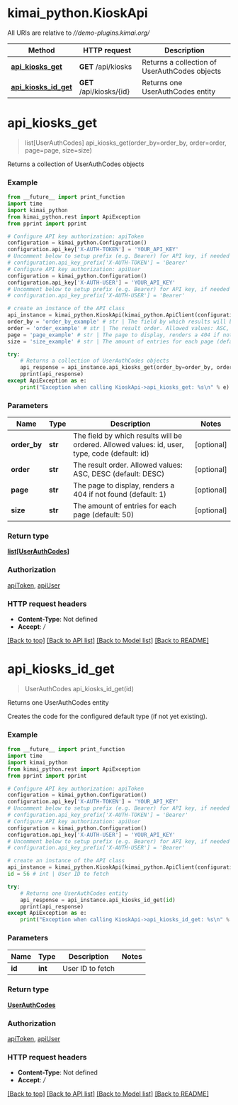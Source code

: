 # kimai_python.KioskApi

All URIs are relative to *//demo-plugins.kimai.org/*

Method | HTTP request | Description
------------- | ------------- | -------------
[**api_kiosks_get**](KioskApi.md#api_kiosks_get) | **GET** /api/kiosks | Returns a collection of UserAuthCodes objects
[**api_kiosks_id_get**](KioskApi.md#api_kiosks_id_get) | **GET** /api/kiosks/{id} | Returns one UserAuthCodes entity

# **api_kiosks_get**
> list[UserAuthCodes] api_kiosks_get(order_by=order_by, order=order, page=page, size=size)

Returns a collection of UserAuthCodes objects

### Example
```python
from __future__ import print_function
import time
import kimai_python
from kimai_python.rest import ApiException
from pprint import pprint

# Configure API key authorization: apiToken
configuration = kimai_python.Configuration()
configuration.api_key['X-AUTH-TOKEN'] = 'YOUR_API_KEY'
# Uncomment below to setup prefix (e.g. Bearer) for API key, if needed
# configuration.api_key_prefix['X-AUTH-TOKEN'] = 'Bearer'
# Configure API key authorization: apiUser
configuration = kimai_python.Configuration()
configuration.api_key['X-AUTH-USER'] = 'YOUR_API_KEY'
# Uncomment below to setup prefix (e.g. Bearer) for API key, if needed
# configuration.api_key_prefix['X-AUTH-USER'] = 'Bearer'

# create an instance of the API class
api_instance = kimai_python.KioskApi(kimai_python.ApiClient(configuration))
order_by = 'order_by_example' # str | The field by which results will be ordered. Allowed values: id, user, type, code (default: id) (optional)
order = 'order_example' # str | The result order. Allowed values: ASC, DESC (default: DESC) (optional)
page = 'page_example' # str | The page to display, renders a 404 if not found (default: 1) (optional)
size = 'size_example' # str | The amount of entries for each page (default: 50) (optional)

try:
    # Returns a collection of UserAuthCodes objects
    api_response = api_instance.api_kiosks_get(order_by=order_by, order=order, page=page, size=size)
    pprint(api_response)
except ApiException as e:
    print("Exception when calling KioskApi->api_kiosks_get: %s\n" % e)
```

### Parameters

Name | Type | Description  | Notes
------------- | ------------- | ------------- | -------------
 **order_by** | **str**| The field by which results will be ordered. Allowed values: id, user, type, code (default: id) | [optional] 
 **order** | **str**| The result order. Allowed values: ASC, DESC (default: DESC) | [optional] 
 **page** | **str**| The page to display, renders a 404 if not found (default: 1) | [optional] 
 **size** | **str**| The amount of entries for each page (default: 50) | [optional] 

### Return type

[**list[UserAuthCodes]**](UserAuthCodes.md)

### Authorization

[apiToken](../README.md#apiToken), [apiUser](../README.md#apiUser)

### HTTP request headers

 - **Content-Type**: Not defined
 - **Accept**: */*

[[Back to top]](#) [[Back to API list]](../README.md#documentation-for-api-endpoints) [[Back to Model list]](../README.md#documentation-for-models) [[Back to README]](../README.md)

# **api_kiosks_id_get**
> UserAuthCodes api_kiosks_id_get(id)

Returns one UserAuthCodes entity

Creates the code for the configured default type (if not yet existing).

### Example
```python
from __future__ import print_function
import time
import kimai_python
from kimai_python.rest import ApiException
from pprint import pprint

# Configure API key authorization: apiToken
configuration = kimai_python.Configuration()
configuration.api_key['X-AUTH-TOKEN'] = 'YOUR_API_KEY'
# Uncomment below to setup prefix (e.g. Bearer) for API key, if needed
# configuration.api_key_prefix['X-AUTH-TOKEN'] = 'Bearer'
# Configure API key authorization: apiUser
configuration = kimai_python.Configuration()
configuration.api_key['X-AUTH-USER'] = 'YOUR_API_KEY'
# Uncomment below to setup prefix (e.g. Bearer) for API key, if needed
# configuration.api_key_prefix['X-AUTH-USER'] = 'Bearer'

# create an instance of the API class
api_instance = kimai_python.KioskApi(kimai_python.ApiClient(configuration))
id = 56 # int | User ID to fetch

try:
    # Returns one UserAuthCodes entity
    api_response = api_instance.api_kiosks_id_get(id)
    pprint(api_response)
except ApiException as e:
    print("Exception when calling KioskApi->api_kiosks_id_get: %s\n" % e)
```

### Parameters

Name | Type | Description  | Notes
------------- | ------------- | ------------- | -------------
 **id** | **int**| User ID to fetch | 

### Return type

[**UserAuthCodes**](UserAuthCodes.md)

### Authorization

[apiToken](../README.md#apiToken), [apiUser](../README.md#apiUser)

### HTTP request headers

 - **Content-Type**: Not defined
 - **Accept**: */*

[[Back to top]](#) [[Back to API list]](../README.md#documentation-for-api-endpoints) [[Back to Model list]](../README.md#documentation-for-models) [[Back to README]](../README.md)

